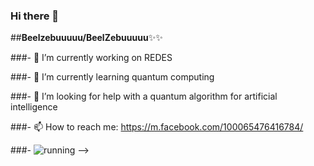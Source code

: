### Hi there 👋

##**Beelzebuuuuu/BeelZebuuuuu**✨✨



###- 🔭 I’m currently working on REDES 

###- 🌱 I’m currently learning quantum computing

###- 🤔 I’m looking for help with a quantum algorithm for artificial intelligence

###- 📫 How to reach me: https://m.facebook.com/100065476416784/  
 
###- ![running](https://m.imgur.com/a/zFlGjhD)
-->
